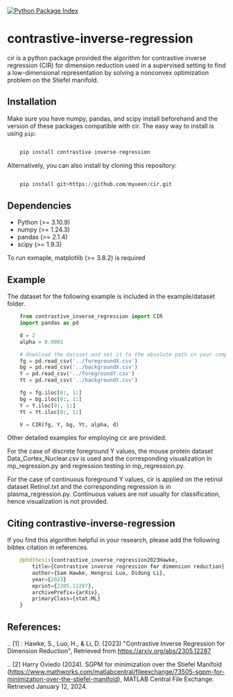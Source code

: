 [![Python Package Index](https://img.shields.io/pypi/v/contrastive-inverse-regression.svg)](https://pypi.org/project/contrastive-inverse-regression)


contrastive-inverse-regression
======


cir is a python package provided the algorithm for contrastive inverse regression (CIR) for dimension reduction used in a supervised setting to find a low-dimensional representation by solving a nonconvex optimization problem on the Stiefel manifold. 


Installation
------------
Make sure you have numpy, pandas, and scipy install beforehand and the version of these packages compatible with cir. The easy way to install is using ``pip``:

```python

    pip install contrastive-inverse-regression

```

Alternatively, you can also install by cloning this repository: 

```python

    pip install git+https://github.com/myueen/cir.git

```

Dependencies
------------
- Python (>= 3.10.9)
- numpy (>= 1.24.3)
- pandas (>= 2.1.4)
- scipy (>= 1.9.3)

To run exmaple, matplotlib (>= 3.8.2) is required



Example
--------
The dataset for the following example is included in the example/dataset folder. 
```python
    from contrastive_inverse_regression import CIR
    import pandas as pd

    d = 2
    alpha = 0.0001

    # download the dataset and set it to the absolute path in your computer 
    fg = pd.read_csv('../foregroundX.csv')
    bg = pd.read_csv('../backgroundX.csv')
    Y = pd.read_csv('../foregroundY.csv')
    Yt = pd.read_csv('../backgroundY.csv')

    fg = fg.iloc[0:, 1:]
    bg = bg.iloc[0:, 1:]
    Y = Y.iloc[0:, 1:]
    Yt = Yt.iloc[0:, 1:]

    V = CIR(fg, Y, bg, Yt, alpha, d)

```
Other detailed examples for employing cir are provided. 

For the case of discrete foreground Y values, the mouse protein dataset  Data_Cortex_Nuclear.csv is used and the corresponding visualization in mp_regression.py and regression testing in mp_regression.py.

For the case of continuous foreground Y values, cir is applied on the retinol dataset Retinol.txt and the corresponding regression is in plasma_regression.py. Continuous values are not usually for classification, hence visualization is not provided. 



Citing contrastive-inverse-regression
---------------------------------------
If you find this algorithm helpful in your research, please add the following bibtex citation in references.
```python
    @phdthesis{contrastive_inverse_regression2023Hawke,
        title={Contrastive inverse regression for dimension reduction},
        author={Sam Hawke, Hengrui Luo, Didong Li},
        year={2023}
        eprint={2305.12287},
        archivePrefix={arXiv},
        primaryClass={stat.ML}
    }
```

References:
------------
.. [1] : Hawke, S., Luo, H., & Li, D. (2023)
        "Contrastive Inverse Regression for Dimension Reduction",
        Retrieved from https://arxiv.org/abs/2305.12287 

.. [2] Harry Oviedo (2024).
       SGPM for minimization over the Stiefel Manifold (https://www.mathworks.com/matlabcentral/fileexchange/73505-sgpm-for-minimization-over-the-stiefel-manifold), MATLAB Central File Exchange. Retrieved January 12, 2024.










